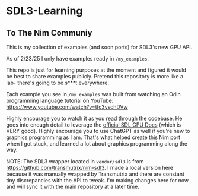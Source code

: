 # SDL3-Learning

## To The Nim Communiy

This is my collection of examples (and soon ports) for SDL3's new GPU API.

As of 2/23/25 I only have examples ready in `/my_examples`.

This repo is just for learning purposes at the moment and figured it would be best to
share examples publicly. Pretend this repository is more like a lab- there's going
to be s***t everywhere.

Each example you see in `/my_examples` was built from watching an
Odin programming language tutorial on YouTube: https://www.youtube.com/watch?v=tfc3vschDVw

Highly encourage you to watch it as you read through the codebase. He
goes into enough detail to leverage the [official SDL GPU Docs](https://wiki.libsdl.org/SDL3/CategoryGPU)
(which is VERY good). Highly encourage you to use ChatGPT as well if you're new to graphics
programming as I am. That's what helped create this Nim port when I got stuck, and learned
a lot about graphics programming along the way.

NOTE:
The SDL3 wrapper located in `vendor/sdl3` is from https://github.com/transmutrix/nim-sdl3.
I made a local version here because it was manually wrapped by Transmutrix and there are constant
tiny discrepancies with the API to tweak. I'm making changes here for now and will sync it with
the main repository at a later time.